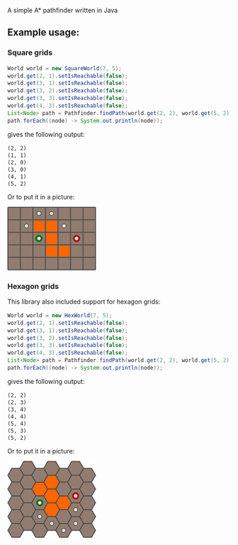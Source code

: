 A simple A* pathfinder written in Java

## Example usage:

### Square grids

```java
World world = new SquareWorld(7, 5);
world.get(2, 1).setIsReachable(false);
world.get(3, 1).setIsReachable(false);
world.get(3, 2).setIsReachable(false);
world.get(3, 3).setIsReachable(false);
world.get(4, 3).setIsReachable(false);
List<Node> path = Pathfinder.findPath(world.get(2, 2), world.get(5, 2));
path.forEach((node) -> System.out.println(node));
```

gives the following output:
```
(2, 2)
(1, 1)
(2, 0)
(3, 0)
(4, 1)
(5, 2)
```

Or to put it in a picture:

![path example](https://github.com/pluizer/pathfinder/raw/master/path.png)

### Hexagon grids

This library also included support for hexagon grids:

```java
World world = new HexWorld(7, 5);
world.get(2, 1).setIsReachable(false);
world.get(3, 1).setIsReachable(false);
world.get(3, 2).setIsReachable(false);
world.get(3, 3).setIsReachable(false);
world.get(4, 3).setIsReachable(false);
List<Node> path = Pathfinder.findPath(world.get(2, 2), world.get(5, 2));
path.forEach((node) -> System.out.println(node));
```

gives the following output:
```
(2, 2)
(2, 3)
(3, 4)
(4, 4)
(5, 4)
(5, 3)
(5, 2)
```

Or to put it in a picture:

![path example](https://github.com/pluizer/pathfinder/raw/master/pathHex.png)